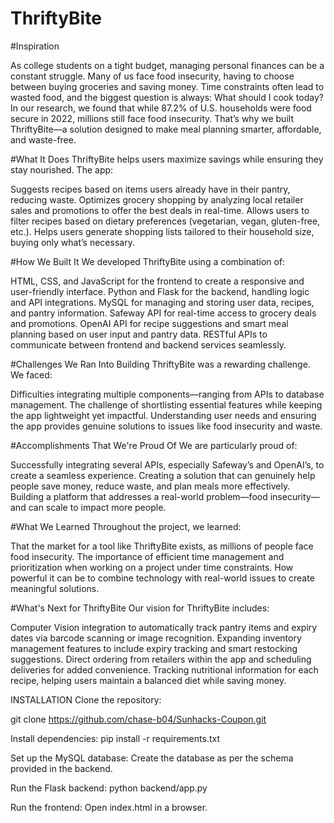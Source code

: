 # ThriftyBite
#Inspiration

As college students on a tight budget, managing personal finances can be a constant struggle. Many of us face food insecurity, having to choose between buying groceries and saving money. Time constraints often lead to wasted food, and the biggest question is always: What should I cook today? In our research, we found that while 87.2% of U.S. households were food secure in 2022, millions still face food insecurity. That’s why we built ThriftyBite—a solution designed to make meal planning smarter, affordable, and waste-free.

#What It Does
ThriftyBite helps users maximize savings while ensuring they stay nourished. The app:

Suggests recipes based on items users already have in their pantry, reducing waste. Optimizes grocery shopping by analyzing local retailer sales and promotions to offer the best deals in real-time. Allows users to filter recipes based on dietary preferences (vegetarian, vegan, gluten-free, etc.). Helps users generate shopping lists tailored to their household size, buying only what’s necessary.

#How We Built It
We developed ThriftyBite using a combination of:

HTML, CSS, and JavaScript for the frontend to create a responsive and user-friendly interface. Python and Flask for the backend, handling logic and API integrations. MySQL for managing and storing user data, recipes, and pantry information. Safeway API for real-time access to grocery deals and promotions. OpenAI API for recipe suggestions and smart meal planning based on user input and pantry data. RESTful APIs to communicate between frontend and backend services seamlessly.

#Challenges We Ran Into
Building ThriftyBite was a rewarding challenge. We faced:

Difficulties integrating multiple components—ranging from APIs to database management. The challenge of shortlisting essential features while keeping the app lightweight yet impactful. Understanding user needs and ensuring the app provides genuine solutions to issues like food insecurity and waste.

#Accomplishments That We're Proud Of
We are particularly proud of:

Successfully integrating several APIs, especially Safeway’s and OpenAI’s, to create a seamless experience. Creating a solution that can genuinely help people save money, reduce waste, and plan meals more effectively. Building a platform that addresses a real-world problem—food insecurity—and can scale to impact more people.

#What We Learned
Throughout the project, we learned:

That the market for a tool like ThriftyBite exists, as millions of people face food insecurity. The importance of efficient time management and prioritization when working on a project under time constraints. How powerful it can be to combine technology with real-world issues to create meaningful solutions.

#What's Next for ThriftyBite
Our vision for ThriftyBite includes:

Computer Vision integration to automatically track pantry items and expiry dates via barcode scanning or image recognition. Expanding inventory management features to include expiry tracking and smart restocking suggestions. Direct ordering from retailers within the app and scheduling deliveries for added convenience. Tracking nutritional information for each recipe, helping users maintain a balanced diet while saving money.


INSTALLATION
Clone the repository:


git clone https://github.com/chase-b04/Sunhacks-Coupon.git

Install dependencies:
pip install -r requirements.txt

Set up the MySQL database:
Create the database as per the schema provided in the backend.

Run the Flask backend:
python backend/app.py

Run the frontend:
Open index.html in a browser.
